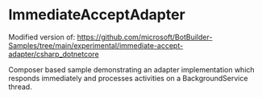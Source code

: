 # ImmediateAcceptAdapter

Modified version of:
https://github.com/microsoft/BotBuilder-Samples/tree/main/experimental/immediate-accept-adapter/csharp_dotnetcore

Composer based sample demonstrating an adapter implementation which responds immediately and processes activities on a BackgroundService thread.

